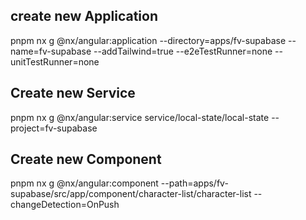 
## create new Application

pnpm nx g @nx/angular:application --directory=apps/fv-supabase --name=fv-supabase --addTailwind=true --e2eTestRunner=none --unitTestRunner=none

## Create new Service

pnpm nx g @nx/angular:service service/local-state/local-state --project=fv-supabase

## Create new Component

pnpm nx g @nx/angular:component --path=apps/fv-supabase/src/app/component/character-list/character-list --changeDetection=OnPush
